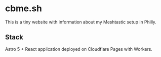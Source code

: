 # cbme.sh

This is a tiny website with information about my Meshtastic setup in Philly.

## Stack

Astro 5 + React application deployed on Cloudflare Pages with Workers.
